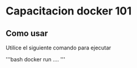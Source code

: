# Capacitacion docker 101

Como usar
--
Utilice el siguiente comando para ejecutar

'''bash
docker run ....
'''
